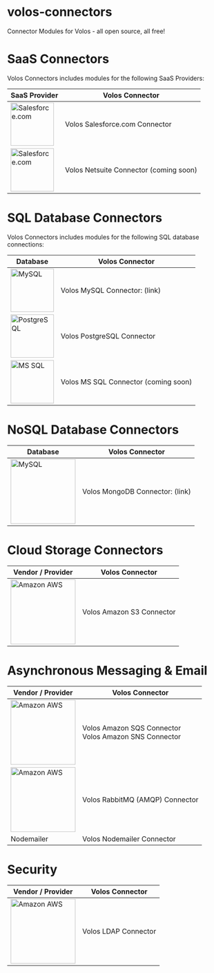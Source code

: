 volos-connectors
================

Connector Modules for Volos - all open source, all free!

# SaaS Connectors
Volos Connectors includes modules for the following SaaS Providers:

| SaaS Provider | Volos Connector |
| -------- | --------------- |
| <img src="https://raw.githubusercontent.com/apigee-127/volos-connectors/development/docs/images/salesforce_logo-300x235.jpg" alt="Salesforce.com" width="100px"/> | Volos Salesforce.com Connector |
| <img src="https://raw.githubusercontent.com/apigee-127/volos-connectors/development/docs/images/netsuite-logo-600x500.png" alt="Salesforce.com" width="100px"/> | Volos Netsuite Connector (coming soon) |


# SQL Database Connectors
Volos Connectors includes modules for the following SQL database connections:

| Database | Volos Connector |
| -------- | --------------- |
| <img src="https://raw.githubusercontent.com/apigee-127/volos-connectors/development/docs/images/logo-mysql-170x115.png" alt="MySQL" width="100px"/> | Volos MySQL Connector: (link) |
| <img src="https://raw.githubusercontent.com/apigee-127/volos-connectors/development/docs/images/PostgreSQL_logo.3colors.120x120.png" alt="PostgreSQL" width="100px"/>  | Volos PostgreSQL Connector |
| <img src="https://raw.githubusercontent.com/apigee-127/volos-connectors/development/docs/images/SQL-Server-2012.png" alt="MS SQL" width="100px"/> |  Volos MS SQL Connector (coming soon) |


# NoSQL Database Connectors
| Database | Volos Connector |
| -------- | --------------- |
| <img src="https://raw.githubusercontent.com/apigee-127/volos-connectors/development/docs/images/MongoDB_Logo.png" alt="MySQL" width="150px"/> | Volos MongoDB Connector: (link) |


# Cloud Storage Connectors
| Vendor / Provider | Volos Connector |
| ----------------- | --------------- |
| <img src="https://raw.githubusercontent.com/apigee-127/volos-connectors/development/docs/images/aws-logo-304x200.png" alt="Amazon AWS" width="150px"/> | Volos Amazon S3 Connector


# Asynchronous Messaging & Email
| Vendor / Provider | Volos Connector |
| ----------------- | --------------- |
| <img src="https://raw.githubusercontent.com/apigee-127/volos-connectors/development/docs/images/aws-logo-304x200.png" alt="Amazon AWS" width="150px"/> | Volos Amazon SQS Connector <br/> Volos Amazon SNS Connector
| <img src="https://raw.githubusercontent.com/apigee-127/volos-connectors/development/docs/images/RabbitMQLogo.png" alt="Amazon AWS" width="150px"/> | Volos RabbitMQ (AMQP) Connector
| Nodemailer | Volos Nodemailer Connector |



# Security
| Vendor / Provider | Volos Connector |
| ----------------- | --------------- |
| <img src="https://raw.githubusercontent.com/apigee-127/volos-connectors/development/docs/images/OpenLDAP-logo.png" alt="Amazon AWS" width="150px"/> | Volos LDAP Connector
